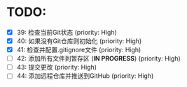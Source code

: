 # TODO:

- [x] 39: 检查当前Git状态 (priority: High)
- [x] 40: 如果没有Git仓库则初始化 (priority: High)
- [x] 41: 检查并配置.gitignore文件 (priority: High)
- [ ] 42: 添加所有文件到暂存区 (**IN PROGRESS**) (priority: High)
- [ ] 43: 提交更改 (priority: High)
- [ ] 44: 添加远程仓库并推送到GitHub (priority: High)

